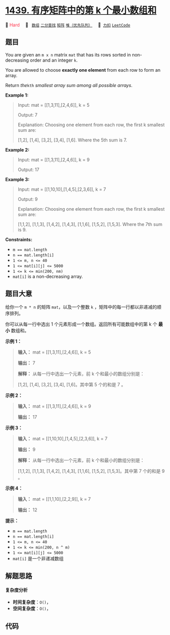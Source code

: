 # [1439. 有序矩阵中的第 k 个最小数组和](https://2xiao.github.io/leetcode-js/problem/1439.html)

🔴 <font color=#ff334b>Hard</font>&emsp; 🔖&ensp; [`数组`](/tag/array.md) [`二分查找`](/tag/binary-search.md) [`矩阵`](/tag/matrix.md) [`堆（优先队列）`](/tag/heap-priority-queue.md)&emsp; 🔗&ensp;[`力扣`](https://leetcode.cn/problems/find-the-kth-smallest-sum-of-a-matrix-with-sorted-rows) [`LeetCode`](https://leetcode.com/problems/find-the-kth-smallest-sum-of-a-matrix-with-sorted-rows)

## 题目

You are given an `m x n` matrix `mat` that has its rows sorted in non-
decreasing order and an integer `k`.

You are allowed to choose **exactly one element** from each row to form an
array.

Return _the_`kth` _smallest array sum among all possible arrays_.



**Example 1:**

> Input: mat = [[1,3,11],[2,4,6]], k = 5
> 
> Output: 7
> 
> Explanation: Choosing one element from each row, the first k smallest sum are:
> 
> [1,2], [1,4], [3,2], [3,4], [1,6]. Where the 5th sum is 7.

**Example 2:**

> Input: mat = [[1,3,11],[2,4,6]], k = 9
> 
> Output: 17

**Example 3:**

> Input: mat = [[1,10,10],[1,4,5],[2,3,6]], k = 7
> 
> Output: 9
> 
> Explanation: Choosing one element from each row, the first k smallest sum are:
> 
> [1,1,2], [1,1,3], [1,4,2], [1,4,3], [1,1,6], [1,5,2], [1,5,3]. Where the 7th sum is 9.  

**Constraints:**

  * `m == mat.length`
  * `n == mat.length[i]`
  * `1 <= m, n <= 40`
  * `1 <= mat[i][j] <= 5000`
  * `1 <= k <= min(200, nm)`
  * `mat[i]` is a non-decreasing array.


## 题目大意

给你一个 `m * n` 的矩阵 `mat`，以及一个整数 `k` ，矩阵中的每一行都以非递减的顺序排列。

你可以从每一行中选出 1 个元素形成一个数组。返回所有可能数组中的第 k 个 **最小** 数组和。



**示例 1：**

> 
> 
> 
> 
> 
> **输入：** mat = [[1,3,11],[2,4,6]], k = 5
> 
> **输出：** 7
> 
> **解释：** 从每一行中选出一个元素，前 k 个和最小的数组分别是：
> 
> [1,2], [1,4], [3,2], [3,4], [1,6]。其中第 5 个的和是 7 。  

**示例 2：**

> 
> 
> 
> 
> 
> **输入：** mat = [[1,3,11],[2,4,6]], k = 9
> 
> **输出：** 17
> 
> 

**示例 3：**

> 
> 
> 
> 
> 
> **输入：** mat = [[1,10,10],[1,4,5],[2,3,6]], k = 7
> 
> **输出：** 9
> 
> **解释：** 从每一行中选出一个元素，前 k 个和最小的数组分别是：
> 
> [1,1,2], [1,1,3], [1,4,2], [1,4,3], [1,1,6], [1,5,2], [1,5,3]。其中第 7 个的和是 9 。 
> 
> 

**示例 4：**

> 
> 
> 
> 
> 
> **输入：** mat = [[1,1,10],[2,2,9]], k = 7
> 
> **输出：** 12
> 
> 



**提示：**

  * `m == mat.length`
  * `n == mat.length[i]`
  * `1 <= m, n <= 40`
  * `1 <= k <= min(200, n ^ m)`
  * `1 <= mat[i][j] <= 5000`
  * `mat[i]` 是一个非递减数组


## 解题思路

#### 复杂度分析

- **时间复杂度**：`O()`，
- **空间复杂度**：`O()`，

## 代码

```javascript

```